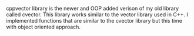 cppvector library is the newer and OOP added verison of my old library called cvector. This library works similar to the vector library used in C++. I implemented functions that are similar to the cvector library but this time with object oriented approach. 